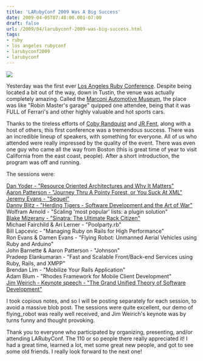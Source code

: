 ```yaml
---
title: 'LARubyConf 2009 Was A Big Success'
date: 2009-04-05T07:48:00.001-07:00
draft: false
url: /2009/04/larubyconf-2009-was-big-success.html
tags: 
- ruby
- los angeles rubyconf
- larubyconf2009
- larubyconf
---
```


[![](http://farm4.static.flickr.com/3448/3212016570_94c779a2e0.jpg)](http://farm4.static.flickr.com/3448/3212016570_94c779a2e0.jpg)

Yesterday was the first ever [Los Angeles Ruby Conference](http://www.larubyconf.com). Despite being located a bit out of the way, down in Tustin, the venue was actually completely amazing. Called the [Marconi Automotive Museum](http://www.marconimuseum.org/), the place was like "Robin Master's garage" quipped one attendee, being that it was FULL of Ferrari's and other highly valuable and hot sports cars.  
  
Thanks to the tireless efforts of [Coby Randquist](http://www2.confreaks.com/) and [JR Fent](http://www.jrfent.com/blog/), along with a host of others, this first conference was a tremendous success. There was an incredible lineup of speakers, with something for everyone. All of us who attended were really impressed by the quality of the event. There was even one guy who came all the way from Boston (this is great time of year to visit California from the east coast, people). After a short introduction, the program was off and running.  
  
The sessions were:  
  
[Dan Yoder - "Resource Oriented Architectures and Why It Matters"](http://deadprogrammersociety.blogspot.com/2009/04/larubyconf-2009-dan-yoder-resource.html)  
[Aaron Patterson - "Journey Thru A Pointy Forest, or You Suck At XML"](http://deadprogrammersociety.blogspot.com/2009/04/larubyconf-2009-aaron-patterson-journey.html)  
[Jeremy Evans - "Sequel"](http://deadprogrammersociety.blogspot.com/2009/04/larubyconf-2009-jeremy-evans-sequel.html)  
[Danny Blitz - "Herding Tigers - Software Development and the Art of War"](http://deadprogrammersociety.blogspot.com/2009/04/larubyconf-2009-danny-blitz-herding.html)  
Wolfram Arnold - "Scaling 'most popular' lists: a plugin solution"  
[Blake Mizerany - "Sinatra: The Ultimate Rack Citizen"](http://deadprogrammersociety.blogspot.com/2009/04/larubyconf-2009-blake-mizerany-sinatra.html)  
Michael Fairchild & Ari Lerner - "Poolparty.rb"  
Bill Lapcevic - "Managing Ruby on Rails for High Performance"  
Ron Evans & Damen Evans - "Flying Robot: Unmanned Aerial Vehicles using Ruby and Arduino"  
John Barnette & Aaron Patterson - "Johnson"  
Pradeep Elankumaran - "Fast and Scalable Front/Back-end Services using Ruby, Rails, and XMPP"  
Brendan Lim - "Mobilize Your Rails Application"  
Adam Blum - "Rhodes Framework for Mobile Client Development"  
[Jim Weirich - Keynote speech - "The Grand Unified Theory of Software Development"](http://deadprogrammersociety.blogspot.com/2009/04/larubyconf-2009-jim-weirich-grand.html)  
  
I took copious notes, and so I will be posting separately for each session, to avoid a massive blob post. The sessions were quite excellent, our demo of flying\_robot was really well received, and Jim Weirich's keynote was by turns funny and thought provoking.  
  
Thank you to everyone who participated by organizing, presenting, and/or attending LARubyConf. The 110 or so people there really appreciated it! I had a great time, learned a lot, met some great new people, and got to see some old friends. I really look forward to the next one!